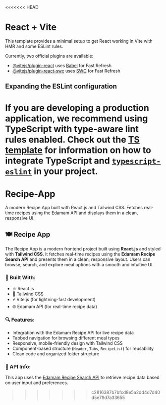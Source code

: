 <<<<<<< HEAD

# React + Vite

This template provides a minimal setup to get React working in Vite with HMR and some ESLint rules.

Currently, two official plugins are available:

- [@vitejs/plugin-react](https://github.com/vitejs/vite-plugin-react/blob/main/packages/plugin-react) uses [Babel](https://babeljs.io/) for Fast Refresh
- [@vitejs/plugin-react-swc](https://github.com/vitejs/vite-plugin-react/blob/main/packages/plugin-react-swc) uses [SWC](https://swc.rs/) for Fast Refresh

## Expanding the ESLint configuration

# If you are developing a production application, we recommend using TypeScript with type-aware lint rules enabled. Check out the [TS template](https://github.com/vitejs/vite/tree/main/packages/create-vite/template-react-ts) for information on how to integrate TypeScript and [`typescript-eslint`](https://typescript-eslint.io) in your project.

# Recipe-App

A modern Recipe App built with React.js and Tailwind CSS. Fetches real-time recipes using the Edamam API and displays them in a clean, responsive UI.

## 🍽️ Recipe App

The Recipe App is a modern frontend project built using **React.js** and styled with **Tailwind CSS**. It fetches real-time recipes using the **Edamam Recipe Search API** and presents them in a clean, responsive layout. Users can browse, search, and explore meal options with a smooth and intuitive UI.

### 🔧 Built With:

- ⚛️ React.js
- 🎨 Tailwind CSS
- ⚡ Vite.js (for lightning-fast development)
- 🌐 Edamam API (for real-time recipe data)

### 🔍 Features:

- Integration with the Edamam Recipe API for live recipe data
- Tabbed navigation for browsing different meal types
- Responsive, mobile-friendly design with Tailwind CSS
- Component-based structure (`Header`, `Tabs`, `RecipeList`) for reusability
- Clean code and organized folder structure

### 📡 API Info:

This app uses the [Edamam Recipe Search API](https://developer.edamam.com/edamam-recipe-api) to retrieve recipe data based on user input and preferences.

> > > > > > > c2816387b7bfcd8e5a2dd4d7d40d5e79d7a33655
